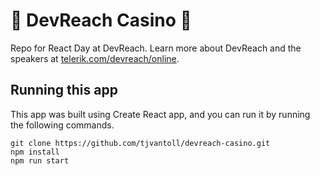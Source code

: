 # 🎲 DevReach Casino 🎰

Repo for React Day at DevReach. Learn more about DevReach and the speakers at [telerik.com/devreach/online](https://www.telerik.com/devreach/online/agenda-tuesday#sessions).

## Running this app

This app was built using Create React app, and you can run it by running the following commands.

```
git clone https://github.com/tjvantoll/devreach-casino.git
npm install
npm run start
```